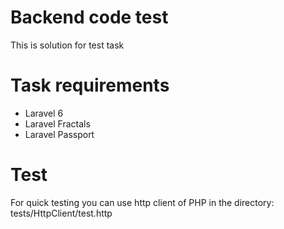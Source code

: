 # Backend code test

This is solution for test task

# Task requirements
- Laravel 6
- Laravel Fractals
- Laravel Passport


# Test
For quick testing you can use http client of PHP in the directory: 
tests/HttpClient/test.http
